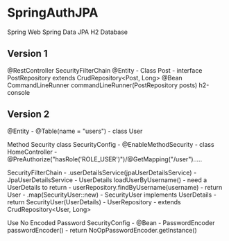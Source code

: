 # SpringAuthJPA

Spring Web
Spring Data JPA
H2 Database

## Version 1
@RestController
SecurityFilterChain
@Entity - Class Post - interface PostRepository extends CrudRepository<Post, Long>
@Bean CommandLineRunner commandLineRunner(PostRepository posts)
h2-console

## Version 2
@Entity - @Table(name = "users") - class User

Method Security
class SecurityConfig - @EnableMethodSecurity 
    - class HomeController - @PreAuthorize("hasRole('ROLE_USER')")/@GetMapping("/user").....

SecurityFilterChain - .userDetailsService(jpaUserDetailsService)
    - JpaUserDetailsService - UserDetails loadUserByUsername() - need a UserDetails to return
        - userRepository.findByUsername(username) - return User
        - .map(SecurityUser::new) - SecurityUser implements UserDetails - return SecurityUser(UserDetails)
    - UserRepository - extends CrudRepository<User, Long>

Use No Encoded Password
SecurityConfig - @Bean - PasswordEncoder passwordEncoder() - return NoOpPasswordEncoder.getInstance()
